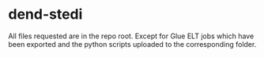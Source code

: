 # dend-stedi

All files requested are in the repo root.
Except for Glue ELT jobs which have been exported and the python scripts uploaded to the corresponding folder.
